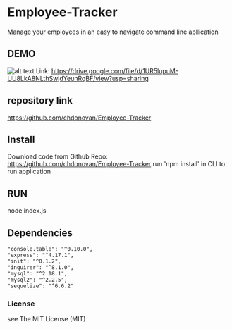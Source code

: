 # Employee-Tracker
Manage your employees in an easy to navigate command line apllication

## DEMO 
![alt text](./images/demo.gif)
Link: 
https://drive.google.com/file/d/1UR5lupuM-UU8LkA8NLthSwjdYeunRqBF/view?usp=sharing

## repository link 
https://github.com/chdonovan/Employee-Tracker

## Install
Download code from Github Repo: https://github.com/chdonovan/Employee-Tracker
run 'npm install' in CLI to run application
## RUN
node index.js
## Dependencies

    "console.table": "^0.10.0",
    "express": "^4.17.1",
    "init": "^0.1.2",
    "inquirer": "^8.1.0",
    "mysql": "^2.18.1",
    "mysql2": "^2.2.5",
    "sequelize": "^6.6.2"

### License

see The MIT License (MIT)